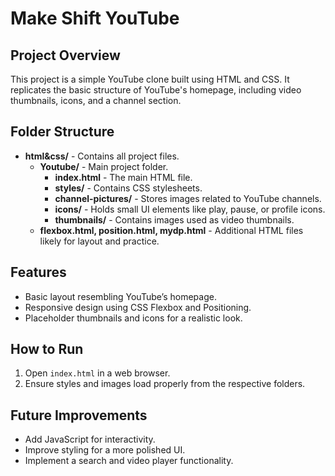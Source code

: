 # Make Shift YouTube

## Project Overview
This project is a simple YouTube clone built using HTML and CSS. It replicates the basic structure of YouTube's homepage, including video thumbnails, icons, and a channel section.

## Folder Structure
- **html&css/** - Contains all project files.
  - **Youtube/** - Main project folder.
    - **index.html** - The main HTML file.
    - **styles/** - Contains CSS stylesheets.
    - **channel-pictures/** - Stores images related to YouTube channels.
    - **icons/** - Holds small UI elements like play, pause, or profile icons.
    - **thumbnails/** - Contains images used as video thumbnails.
  - **flexbox.html, position.html, mydp.html** - Additional HTML files likely for layout and practice.
  
## Features
- Basic layout resembling YouTube’s homepage.
- Responsive design using CSS Flexbox and Positioning.
- Placeholder thumbnails and icons for a realistic look.

## How to Run
1. Open `index.html` in a web browser.
2. Ensure styles and images load properly from the respective folders.

## Future Improvements
- Add JavaScript for interactivity.
- Improve styling for a more polished UI.
- Implement a search and video player functionality.


